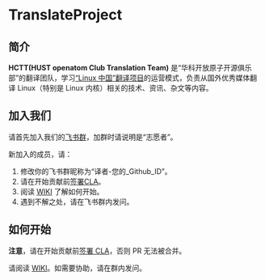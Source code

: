 # TranslateProject

## 简介

**HCTT(HUST openatom Club Translation Team)** 是“华科开放原子开源俱乐部”的翻译团队，学习[“Linux 中国”翻译项目](https://github.com/LCTT/TranslateProject)的运营模式，负责从国外优秀媒体翻译 Linux（特别是 Linux 内核）相关的技术、资讯、杂文等内容。

## 加入我们

请首先加入我们的[飞书群](https://applink.feishu.cn/client/chat/chatter/add_by_link?link_token=4e3g0475-2966-40c7-a713-3fcf43893a67)，加群时请说明是“志愿者”。

新加入的成员，请：

1. 修改你的飞书群昵称为“译者-您的_Github_ID”。
2. 请在开始贡献前[签署CLA](https://cla-assistant.io/hust-open-atom-club/TranslateProject)。
3. 阅读 [WIKI](https://gitee.com/hust-open-atom-club/translate-project/wikis) 了解如何开始。
4. 遇到不解之处，请在飞书群内发问。

## 如何开始

**注意**，请在开始贡献前[签署 CLA](https://cla-assistant.io/hust-open-atom-club/TranslateProject)，否则 PR 无法被合并。

请阅读 [WIKI](https://gitee.com/hust-open-atom-club/translate-project/wikis)。如需要协助，请在群内发问。
